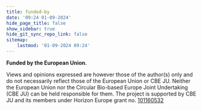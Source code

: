 ```yaml
---
title: funded-by
date: '09:24 01-09-2024'
hide_page_title: false
show_sidebar: true
hide_git_sync_repo_link: false
sitemap:
    lastmod: '01-09-2024 09:24'
---
```


**Funded by the European Union.** 

Views and opinions expressed are however those of the author(s) only and do not necessarily reflect those of the European Union or CBE JU. Neither the European Union nor the Circular Bio-based Europe Joint Undertaking (CBE JU) can be held responsible for them. The project is supported by CBE JU and its members under Horizon Europe grant no. [101160532](https://cordis.europa.eu/project/id/101160532)